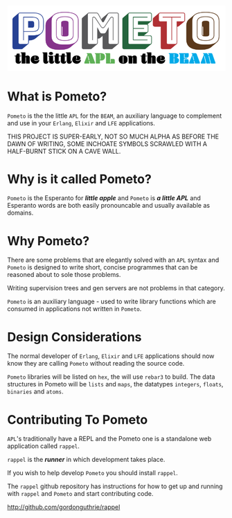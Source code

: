 ![Pometo Logo](docs/images/pometo_logo.png)

# What is Pometo?

`Pometo` is the the little `APL` for the `BEAM`, an auxiliary language to complement and use in your `Erlang`, `Elixir` and `LFE` applications.

THIS PROJECT IS SUPER-EARLY, NOT SO MUCH ALPHA AS BEFORE THE DAWN OF WRITING, SOME INCHOATE SYMBOLS SCRAWLED WITH A HALF-BURNT STICK ON A CAVE WALL.

# Why is it called Pometo?

`Pometo` is the Esperanto for ***little apple*** and `Pometo` is ***a little APL*** and Esperanto words are both easily pronouncable and usually available as domains.

# Why Pometo?

There are some problems that are elegantly solved with an `APL` syntax and `Pometo` is designed to write short, concise programmes that can be reasoned about to sole those problems.

Writing supervision trees and gen servers are not problems in that category.

`Pometo` is an auxiliary language - used to write library functions which are consumed in applications not written in `Pometo`.

# Design Considerations

The normal developer of `Erlang`, `Elixir` and `LFE` applications should now know they are calling `Pometo` without reading the source code.

`Pometo` libraries will be listed on `hex`, the will use `rebar3` to build. The data structures in Pometo will be `lists` and `maps`, the datatypes `integers`, `floats`, `binaries` and `atoms`.

# Contributing To Pometo

`APL`'s traditionally have a REPL and the Pometo one is a standalone web application called `rappel`.

`rappel` is the ***runner*** in which development takes place.

If you wish to help develop `Pometo` you should install `rappel`.

The `rappel` github repository has instructions for how to get up and running with `rappel` and `Pometo` and start contributing code.

http://github.com/gordonguthrie/rappel
